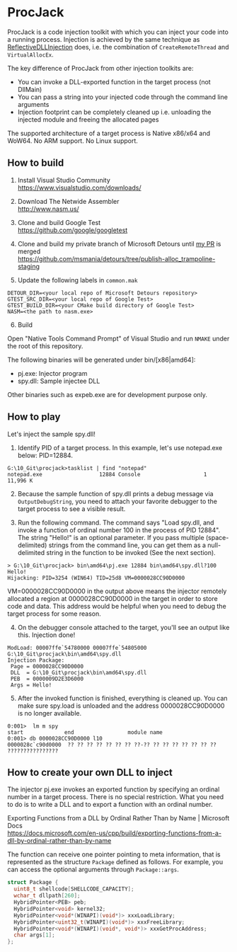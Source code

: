 # ProcJack

ProcJack is a code injection toolkit with which you can inject your code into a running process.  Injection is achieved by the same technique as [ReflectiveDLLInjection](https://github.com/stephenfewer/ReflectiveDLLInjection) does, i.e. the combination of `CreateRemoteThread` and `VirtualAllocEx`.

The key difference of ProcJack from other injection toolkits are:
- You can invoke a DLL-exported function in the target process (not DllMain)
- You can pass a string into your injected code through the command line arguments
- Injection footprint can be completely cleaned up i.e. unloading the injected module and freeing the allocated pages

The supported architecture of a target process is Native x86/x64 and WoW64.  No ARM support.  No Linux support.

## How to build

1. Install Visual Studio Community<br />https://www.visualstudio.com/downloads/

2. Download The Netwide Assembler<br />http://www.nasm.us/

3. Clone and build Google Test<br />https://github.com/google/googletest

4. Clone and build my private branch of Microsoft Detours until [my PR](https://github.com/Microsoft/Detours/pull/27) is merged<br />https://github.com/msmania/detours/tree/publish-alloc_trampoline-staging

5. Update the following labels in `common.mak`

```
DETOUR_DIR=<your local repo of Microsoft Detours repository>
GTEST_SRC_DIR=<your local repo of Google Test>
GTEST_BUILD_DIR=<your CMake build directory of Google Test>
NASM=<the path to nasm.exe>
```

6. Build

Open "Native Tools Command Prompt" of Visual Studio and run `NMAKE` under the root of this repository.

The following binaries will be generated under bin/[x86|amd64]:

- pj.exe: Injector program
- spy.dll: Sample injectee DLL

Other binaries such as expeb.exe are for development purpose only.

## How to play

Let's inject the sample spy.dll!

1. Identify PID of a target process.  In this example, let's use notepad.exe below: PID=12884.

```
G:\10_Git\procjack>tasklist | find "notepad"
notepad.exe                  12884 Console                    1     11,996 K
```

2. Because the sample function of spy.dll prints a debug message via `OutputDebugString`, you need to attach your favorite debugger to the target process to see a visible result.

3. Run the following command.  The command says "Load spy.dll, and invoke a function of ordinal number 100 in the process of PID 12884".  The string "Hello!" is an optional parameter.  If you pass multiple (space-delimited) strings from the command line, you can get them as a null-delimited string in the function to be invoked (See the next section).

```
> G:\10_Git\procjack> bin\amd64\pj.exe 12884 bin\amd64\spy.dll?100 Hello!
Hijacking: PID=3254 (WIN64) TID=25d8 VM=0000028CC90D0000
```

VM=0000028CC90D0000 in the output above means the injector remotely allocated a region at 0000028CC90D0000 in the target in order to store code and data.  This address would be helpful when you need to debug the target process for some reason.

4. On the debugger console attached to the target, you'll see an output like this.  Injection done!

```
ModLoad: 00007ffe`54780000 00007ffe`54805000   G:\10_Git\procjack\bin\amd64\spy.dll
Injection Package:
 Page = 0000028CC90D0000
 DLL  = G:\10_Git\procjack\bin\amd64\spy.dll
 PEB  = 0000009D2E3D6000
 Args = Hello!
```

5. After the invoked function is finished, everything is cleaned up.  You can make sure spy.load is unloaded and the address 0000028CC90D0000 is no longer available.

```
0:001>  lm m spy
start             end                 module name
0:001> db 0000028CC90D0000 l10
0000028c`c90d0000  ?? ?? ?? ?? ?? ?? ?? ??-?? ?? ?? ?? ?? ?? ?? ??  ????????????????
```

## How to create your own DLL to inject

The injector pj.exe invokes an exported function by specifying an ordinal number in a target process.  There is no special restriction.  What you need to do is to write a DLL and to export a function with an ordinal number.

Exporting Functions from a DLL by Ordinal Rather Than by Name | Microsoft Docs<br />
https://docs.microsoft.com/en-us/cpp/build/exporting-functions-from-a-dll-by-ordinal-rather-than-by-name

The function can receive one pointer pointing to meta information, that is represented as the structure `Package` defined as follows.  For example, you can access the optional arguments through `Package::args`.

```cpp
struct Package {
  uint8_t shellcode[SHELLCODE_CAPACITY];
  wchar_t dllpath[260];
  HybridPointer<PEB> peb;
  HybridPointer<void> kernel32;
  HybridPointer<void*(WINAPI)(void*)> xxxLoadLibrary;
  HybridPointer<uint32_t(WINAPI)(void*)> xxxFreeLibrary;
  HybridPointer<void*(WINAPI)(void*, void*)> xxxGetProcAddress;
  char args[1];
};
```
